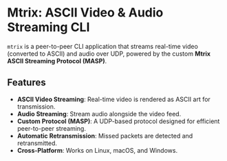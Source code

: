 # **Mtrix: ASCII Video & Audio Streaming CLI**

`mtrix` is a peer-to-peer CLI application that streams real-time video (converted to ASCII) and audio over UDP, powered by the custom **Mtrix ASCII Streaming Protocol (MASP)**.

## **Features**

- **ASCII Video Streaming**: Real-time video is rendered as ASCII art for transmission.
- **Audio Streaming**: Stream audio alongside the video feed.
- **Custom Protocol (MASP)**: A UDP-based protocol designed for efficient peer-to-peer streaming.
- **Automatic Retransmission**: Missed packets are detected and retransmitted.
- **Cross-Platform**: Works on Linux, macOS, and Windows.
